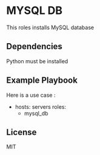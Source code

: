 MYSQL DB
=========

This roles installs MySQL database

Dependencies
------------

Python must be installed

Example Playbook
----------------

Here is a use case :
  - hosts: servers
    roles:
      - mysql_db

License
-------

MIT
